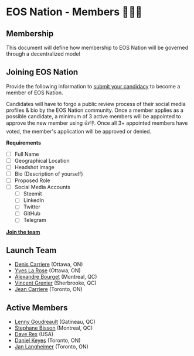 # EOS Nation - Members 👨‍👧‍👦

## Membership

This document will define how membership to EOS Nation will be governed through a decentralized model

## Joining EOS Nation

Provide the following information to [submit your candidacy](join) to become a member of EOS Nation.

Candidates will have to forgo a public review process of their social media profiles & bio by the EOS Nation community. Once a member applies as a possible candidate, a minimum of 3 active members will be appointed to approve the new member using 👍👎. Once all 3+ appointed members have voted, the member's application will be approved or denied.

**Requirements**

- [ ] Full Name
- [ ] Geographical Location
- [ ] Headshot image
- [ ] Bio (Description of yourself)
- [ ] Proposed Role
- [ ] Social Media Accounts
  - [ ] Steemit
  - [ ] LinkedIn
  - [ ] Twitter
  - [ ] GitHub
  - [ ] Telegram
  
**[Join the team][join]**

## Launch Team

- [Denis Carriere](members.md#denis-carriere) (Ottawa, ON)
- [Yves La Rose](members.md#yves-la-rose) (Ottawa, ON)
- [Alexandre Bourget](members.md#alexandre-bourget) (Montreal, QC)
- [Vincent Grenier](members.md#vincent-grenier) (Sherbrooke, QC)
- [Jean Carriere](members.md#jean-carriere) (Toronto, ON)

## Active Members

- [Lenny Goudreault](members.md#lenny-goudreault) (Gatineau, QC)
- [Stephane Bisson](members.md#stephane-bisson) (Montreal, QC)
- [Dave Rex](members.md#dave-rex) (USA)
- [Daniel Keyes](members.md#daniel-keyes) (Toronto, ON)
- [Jan Langheimer](members.md#jan-langheimer) (Toronto, ON)

[join]: https://github.com/EOS-Nation/members/issues/new
